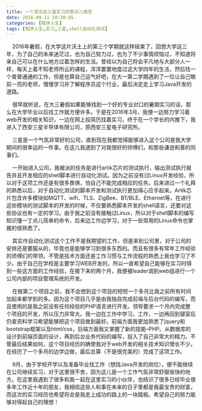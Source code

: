 ```yaml
---
title: 一个菜鸟在三星实习的那点儿感受
date: 2016-09-11 20:20:45
categories: [程序人生]
tags: [程序人生,实习,三星,shell自动化测试]
---
```

&nbsp;&nbsp;&nbsp;&nbsp;2016年暑假，在大学这片沃土上的第三个学期就这样结束了，回想大学这三年，为了自己的未来迷茫过，也为自己努力过，也为了不少事情烦恼过，不知道将来自己可以在什么地方过着怎样的生活。曾经以为自己将会平凡地与大部分人一样，每天上着不知老师所云的课程，浑浑噩噩地度过这大学四年的生活，然后找一个普普通通的工作，但是也算自己运气好吧，在大一第二学期遇到了一位让自己眼前一亮的老师，慢慢学习并了解程序员这个行业，最后决定走上学习Java开发的道路。

&nbsp;&nbsp;&nbsp;&nbsp;很早就听说，在大三暑假如果能够找到一个好的专业对口的暑期实习的话，那么在大学毕业以后找工作就方便许多。于是在2016年3月，我便一边努力学习着web开发的相关知识，一边在网上投简历找着实习，终于在一个学长的内推下，我进入了西安三星半导体有限公司，原西安三星电子研究所。

&nbsp;&nbsp;&nbsp;&nbsp;三星是一个气氛非常好的公司，直到现在我都觉得能够进入这个公司是我大学期间的很幸运的一件事。在这儿我遇到了对我很好的师傅们，和那些谦逊和善的同事们。

&nbsp;&nbsp;&nbsp;&nbsp;一开始进入公司，我被派的任务是进行artik芯片的测试执行，输出测试执行报告并且开发相应的shell脚本进行自动化测试。因为之前没有过Linux开发经验，所以对于这项工作还是有很多畏惧，怕自己不能完成相应的任务。后来进过一个礼拜的熟悉以后，对于自动化测试的脚本开发和测试执行更加得心应手起来。Artik芯片包含许多模块如MQTT、wifi、TLS、ZigBee、BT/BLE、Ethernet等，在进行这些模块的测试脚本的开发的时候，不仅要熟悉脚本开发的shell语言，还要对这些协议也有一定的学习。由于我之前没有接触过Linux，所以对于shell脚本的编写知识懂一丁点儿简单的命令，后来边工作边学习，对于一些常用的Linux命令也掌握的很熟悉了。

&nbsp;&nbsp;&nbsp;&nbsp;其实作自动化测试这个工作不是我期望的工作，但是来到公司里，对于公司的安排还是要服从的，毕竟也是能够学习到很多东西的。而且有很多有常年工作经验的师傅们的带领，不管是技术方面还是工作习惯与工作流程的熟悉上我也学习了不少。由于自己在学校是主要学习WEB开发的，所以一直希望自己能够在实习时得到一些这方面的工作经验，在接下来的两个月，我便被leader调到web组进行一个公司内部的项目管理系统的开发。

&nbsp;&nbsp;&nbsp;&nbsp;在做第二个项目之前，我不会想到这个项目的短短一个多月比我之前所有时间加起来都学到的多。因为这个项目几乎是由我独自完成前端与后台代码的编写，而且使用的是我之前没有任何经验的PHP语言进行开发。领导要求一个月内完成整个项目的开发，所以压力非常大。我一边在工作中学习，工作，一边再回到寝室后仍查资料学习希望能够把这个项目做到最好。前端方面我更加熟悉了jquery和bootstrap框架以及html/css，后端方面我又掌握了新的技能–PHP。从数据库的设计到前端页面的设计，再到后台业务代码的编写，投入了自己非常大的精力。不管最后结果如何，这个项目经历的确使我对于web开发的相关技术知识增长不少。在经历了一个多月的边学边做，最后总算（不是很完美的）完成了这项工作。

&nbsp;&nbsp;&nbsp;&nbsp;9月，由于学校开学以及准备毕业找工作（想找Java开发的岗位），便不能继续在公司继续实习，对于这里很不舍，因为这儿是一个工作气氛非常舒服愉快的地方。在这里我遇到了很多和我一起在这里实习的小伙伴，也结识了很多已经毕业很多年工作近十年的朋友，我相信这些人和事在未来的日子里都是我最宝贵的财富，而这次的实习经历也希望将会是我走上成功的路上的一块踏板。希望自己的努力能够对得起自己的理想！
